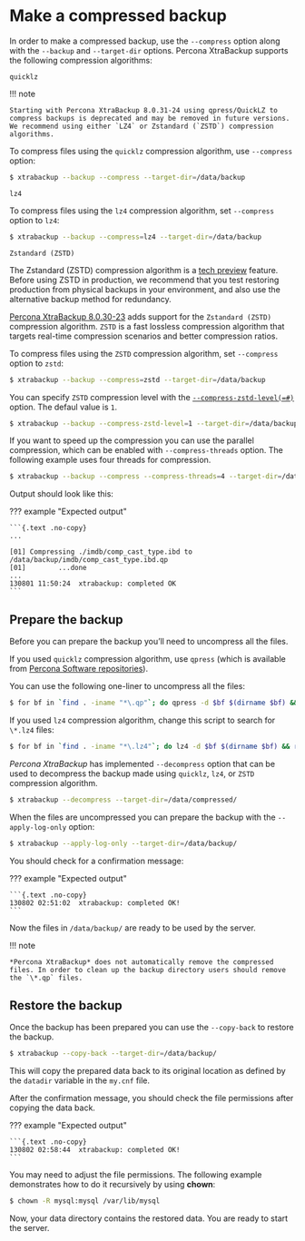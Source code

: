 # Make a compressed backup

In order to make a compressed backup, use the `--compress` option along
with the `--backup` and `--target-dir` options. Percona XtraBackup supports the following compression algorithms:

`quicklz`

!!! note

    Starting with Percona XtraBackup 8.0.31-24 using qpress/QuickLZ to compress backups is deprecated and may be removed in future versions. We recommend using either `LZ4` or Zstandard (`ZSTD`) compression algorithms.
    
To compress files using the `quicklz` compression algorithm, use `--compress` option:

```{.bash data-prompt="$"}
$ xtrabackup --backup --compress --target-dir=/data/backup
```

`lz4`

To compress files using the `lz4` compression algorithm, set `--compress` option to `lz4`:

```{.bash data-prompt="$"}
$ xtrabackup --backup --compress=lz4 --target-dir=/data/backup
```

`Zstandard (ZSTD)`

The Zstandard (ZSTD) compression algorithm is a [tech preview](../glossary.md#tech-preview) feature. Before using ZSTD in production, we recommend that you test restoring production from physical backups in your environment, and also use the alternative backup method for redundancy.

[Percona XtraBackup 8.0.30-23](../release-notes/8.0/8.0.30-23.0.md) adds support for the `Zstandard (ZSTD)` compression algorithm. `ZSTD` is a fast lossless compression algorithm that targets real-time compression scenarios and better compression ratios.  
    
To compress files using the `ZSTD` compression algorithm, set `--compress` option to `zstd`:

```{.bash data-prompt="$"}
$ xtrabackup --backup --compress=zstd --target-dir=/data/backup
```

You can specify `ZSTD` compression level with the [`--compress-zstd-level(=#)`](/docs/xtrabackup_bin/xbk_option_reference.md#compress-zstd-level) option. The defaul value is `1`.

```{.bash data-prompt="$"}
$ xtrabackup --backup --compress-zstd-level=1 --target-dir=/data/backup
```

If you want to speed up the compression you can use the parallel
compression, which can be enabled with `--compress-threads`
option. The following example uses four threads for compression.

```{.bash data-prompt="$"}
$ xtrabackup --backup --compress --compress-threads=4 --target-dir=/data/backup
```

Output should look like this:

??? example "Expected output"

    ```{.text .no-copy}
    ...

    [01] Compressing ./imdb/comp_cast_type.ibd to /data/backup/imdb/comp_cast_type.ibd.qp
    [01]        ...done
    ...
    130801 11:50:24  xtrabackup: completed OK
    ```

## Prepare the backup

Before you can prepare the backup you’ll need to uncompress all the files.

If you used `quicklz` compression algorithm, use `qpress` (which is available from [Percona Software repositories](http://www.percona.com/doc/percona-xtrabackup/8.0/installation.html#using-percona-software-repositories)).

You can use the following one-liner to uncompress all the files:

```{.bash data-prompt="$"}
$ for bf in `find . -iname "*\.qp"`; do qpress -d $bf $(dirname $bf) && rm $bf; done
``` 

If you used `lz4` compression algorithm, change this script to search
for `\*.lz4` files:

```{.bash data-prompt="$"}
$ for bf in `find . -iname "*\.lz4"`; do lz4 -d $bf $(dirname $bf) && rm $bf; done
```

*Percona XtraBackup* has implemented `--decompress` option
that can be used to decompress the backup made using `quicklz`, `lz4`, or `ZSTD` compression algorithm.

```{.bash data-prompt="$"}
$ xtrabackup --decompress --target-dir=/data/compressed/
```

When the files are uncompressed you can prepare the backup with the
`--apply-log-only` option:

```{.bash data-prompt="$"}
$ xtrabackup --apply-log-only --target-dir=/data/backup/
```

You should check for a confirmation message:

??? example "Expected output"

    ```{.text .no-copy}
    130802 02:51:02  xtrabackup: completed OK!
    ```

Now the files in `/data/backup/` are ready to be used by the server.

!!! note
   
    *Percona XtraBackup* does not automatically remove the compressed files. In order to clean up the backup directory users should remove the `\*.qp` files.

## Restore the backup

Once the backup has been prepared you can use the `--copy-back` to
restore the backup.

```{.bash data-prompt="$"}
$ xtrabackup --copy-back --target-dir=/data/backup/
```

This will copy the prepared data back to its original location as defined
by the `datadir` variable in the `my.cnf` file.

After the confirmation message, you should check the file permissions after
copying the data back.

??? example "Expected output"

    ```{.text .no-copy}
    130802 02:58:44  xtrabackup: completed OK!
    ```

You may need to adjust the file permissions. The following example
demonstrates how to do it recursively by using **chown**:

```{.bash data-prompt="$"}
$ chown -R mysql:mysql /var/lib/mysql
```

Now, your data directory contains the restored data. You are ready to start the server.